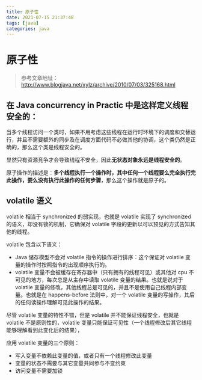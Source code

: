 ```yaml
---
title: 原子性
date: 2021-07-15 21:37:48
tags: [java]
categories: java
---
```


# 原子性

> 参考文章地址：
> http://www.blogjava.net/xylz/archive/2010/07/03/325168.html
> 

## 在 Java concurrency in Practic 中是这样定义线程安全的：
当多个线程访问一个类时，如果不用考虑这些线程在运行时环境下的调度和交替运行，并且不需要额外的同步及在调度方面代码不必做其他的协调，这个类仍然是正确的，那么这个类是线程安全的。

显然只有资源竞争才会导致线程不安全，因此**无状态对象永远是线程安全的**。

原子操作的描述是：**多个线程执行一个操作时，其中任何一个线程要么完全执行完此操作，要么没有执行此操作的任何步骤**，那么这个操作就是原子的。

## volatile 语义
volatile 相当于 synchronized 的弱实现，也就是 volatile 实现了 synchronized 的语义，却没有锁的机制，它确保对 volatile 字段的更新以可以预见的方式告知其他的线程。

volatile 包含以下语义：
* Java 储存模型不会对 volatile 指令的操作进行排序：这个保证对 volatile 变量的操作时按照指令的出现顺序执行的。
* volatile 变量不会被缓存在寄存器中（只有拥有的线程可见）或其他对 cpu 不可见的地方，每次总是从主存中读取 volatile 变量的结果。也就是说对于 volatile 变量的修改，其他线程总是可见的，并且不是使用自己线程内部变量。也就是在 happens-before 法则中，对一个 volatile 变量的写操作，其后的任何读操作理解可见此操作的结果。

尽管 volatile 变量的特性不错，但是 volatile 并不能保证线程安全，也就是 volatile 不是原则性的，volatile 变量只能保证可见性（一个线程修改后其它线程能够理解看到此变化后的结果），

应用 volatile 变量的三个原则：
* 写入变量不依赖此变量的值，或者只有一个线程修改此变量
* 变量的状态不需要与其它变量共同参与不变约束
* 访问变量不需要加锁